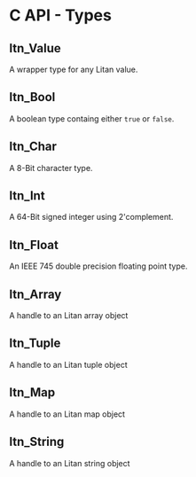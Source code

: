 # C API - Types

## ltn_Value

A wrapper type for any Litan value.

## ltn_Bool

A boolean type containg either `true` or `false`.

## ltn_Char

A 8-Bit character type.

## ltn_Int

A 64-Bit signed integer using 2'complement.

## ltn_Float

An IEEE 745 double precision floating point type.

## ltn_Array

A handle to an Litan array object

## ltn_Tuple

A handle to an Litan tuple object

## ltn_Map

A handle to an Litan map object

## ltn_String

A handle to an Litan string object
